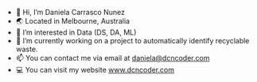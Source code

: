 - 👋 Hi, I’m Daniela Carrasco Nunez
- 🌏 Located in Melbourne, Australia
- 👀 I’m interested in Data (DS, DA, ML)
- 🌱 I’m currently working on a project to automatically identify recyclable waste.
- 📫 You can contact me via email at daniela@dcncoder.com
- 💻 You can visit my website www.dcncoder.com

